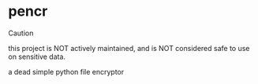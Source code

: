 # pencr

> [!CAUTION]
> this project is NOT actively maintained, and is NOT considered safe to use on sensitive data.

a dead simple python file encryptor
